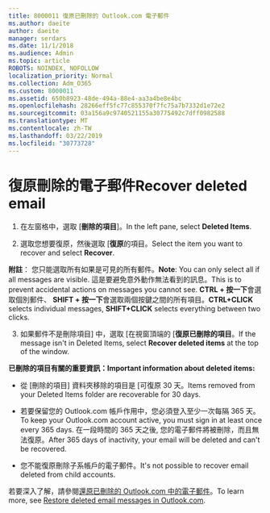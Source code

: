 ```yaml
---
title: 8000011 復原已刪除的 Outlook.com 電子郵件
ms.author: daeite
author: daeite
manager: serdars
ms.date: 11/1/2018
ms.audience: Admin
ms.topic: article
ROBOTS: NOINDEX, NOFOLLOW
localization_priority: Normal
ms.collection: Adm_O365
ms.custom: 8000011
ms.assetid: 650b8923-48de-494a-88e4-aa3a4be8e4bc
ms.openlocfilehash: 28266eff5fc77c855370f7fc75a7b7332d1e72e2
ms.sourcegitcommit: 03a156a9c9740521155a30775492c7dff0982588
ms.translationtype: MT
ms.contentlocale: zh-TW
ms.lasthandoff: 03/22/2019
ms.locfileid: "30773728"
---
```

# <a name="recover-deleted-email"></a><span data-ttu-id="720e1-102">復原刪除的電子郵件</span><span class="sxs-lookup"><span data-stu-id="720e1-102">Recover deleted email</span></span>

1. <span data-ttu-id="720e1-103">在左窗格中，選取 [**刪除的項目**]。</span><span class="sxs-lookup"><span data-stu-id="720e1-103">In the left pane, select **Deleted Items**.</span></span> 
    
2. <span data-ttu-id="720e1-104">選取您想要復原，然後選取 [**復原**的項目。</span><span class="sxs-lookup"><span data-stu-id="720e1-104">Select the item you want to recover and select **Recover**.</span></span> 
  
 <span data-ttu-id="720e1-105">**附註**： 您只能選取所有如果是可見的所有郵件。</span><span class="sxs-lookup"><span data-stu-id="720e1-105">**Note**: You can only select all if all messages are visible.</span></span> <span data-ttu-id="720e1-106">這是要避免意外動作無法看到的訊息。</span><span class="sxs-lookup"><span data-stu-id="720e1-106">This is to prevent accidental actions on messages you cannot see.</span></span> <span data-ttu-id="720e1-107">**CTRL + 按一下**會選取個別郵件、 **SHIFT + 按一下**會選取兩個按鍵之間的所有項目。</span><span class="sxs-lookup"><span data-stu-id="720e1-107">**CTRL+CLICK** selects individual messages, **SHIFT+CLICK** selects everything between two clicks.</span></span> 
    
3. <span data-ttu-id="720e1-108">如果郵件不是刪除項目] 中，選取 [在視窗頂端的 [**復原已刪除的項目**。</span><span class="sxs-lookup"><span data-stu-id="720e1-108">If the message isn't in Deleted Items, select **Recover deleted items** at the top of the window.</span></span> 
    
 <span data-ttu-id="720e1-109">**已刪除的項目有關的重要資訊：**</span><span class="sxs-lookup"><span data-stu-id="720e1-109">**Important information about deleted items:**</span></span>
  
- <span data-ttu-id="720e1-110">從 [刪除的項目] 資料夾移除的項目是 [可復原 30 天。</span><span class="sxs-lookup"><span data-stu-id="720e1-110">Items removed from your Deleted Items folder are recoverable for 30 days.</span></span>
    
- <span data-ttu-id="720e1-111">若要保留您的 Outlook.com 帳戶作用中，您必須登入至少一次每隔 365 天。</span><span class="sxs-lookup"><span data-stu-id="720e1-111">To keep your Outlook.com account active, you must sign in at least once every 365 days.</span></span> <span data-ttu-id="720e1-112">在一段時間的 365 天之後, 您的電子郵件將被刪除，而且無法復原。</span><span class="sxs-lookup"><span data-stu-id="720e1-112">After 365 days of inactivity, your email will be deleted and can't be recovered.</span></span>
    
- <span data-ttu-id="720e1-113">您不能復原刪除子系帳戶的電子郵件。</span><span class="sxs-lookup"><span data-stu-id="720e1-113">It's not possible to recover email deleted from child accounts.</span></span>
    
<span data-ttu-id="720e1-114">若要深入了解，請參閱[還原已刪除的 Outlook.com 中的電子郵件](https://go.microsoft.com/fwlink/p/?linkid=873117)。</span><span class="sxs-lookup"><span data-stu-id="720e1-114">To learn more, see [Restore deleted email messages in Outlook.com](https://go.microsoft.com/fwlink/p/?linkid=873117).</span></span>
  

